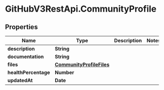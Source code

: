 # GitHubV3RestApi.CommunityProfile

## Properties

Name | Type | Description | Notes
------------ | ------------- | ------------- | -------------
**description** | **String** |  | 
**documentation** | **String** |  | 
**files** | [**CommunityProfileFiles**](CommunityProfileFiles.md) |  | 
**healthPercentage** | **Number** |  | 
**updatedAt** | **Date** |  | 


